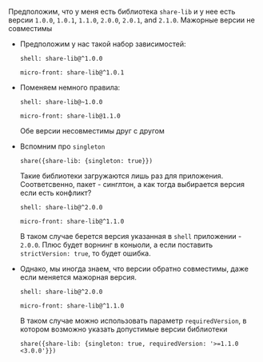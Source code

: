 Предположим, что у меня есть библиотека `share-lib` и у нее есть версии `1.0.0`, `1.0.1`, `1.1.0`, `2.0.0`, `2.0.1`, and `2.1.0`. Мажорные версии не совместимы

- Предположим у нас такой набор зависимостей:

    `shell: share-lib@^1.0.0`

    `micro-front: share-lib@^1.0.1`

- Поменяем немного правила:

    `shell: share-lib@~1.0.0`

    `micro-front: share-lib@1.1.0`

    Обе версии несовместимы друг с другом

- Вспомним про `singleton`

    `share({share-lib: {singleton: true}})`

    Такие библиотеки загружаются лишь раз для приложения. Соответсвенно, пакет - синглтон, а как тогда выбирается версия если есть конфликт?

    `shell: share-lib@^2.0.0`

    `micro-front: share-lib@^1.1.0`

    В таком случае берется версия указанная в `shell` приложении - `2.0.0`. Плюс будет ворнинг в коныоли, а если поставить `strictVersion: true`, то будет ошибка.

- Однако, мы иногда знаем, что версии обратно совместимы, даже если меняется мажорная версия.

    `shell: share-lib@^2.0.0`

    `micro-front: share-lib@^1.1.0`

    В таком случае можно использовать параметр `requiredVersion`, в котором возможно указать допустимые версии библиотеки

    `share({share-lib: {singleton: true, requiredVersion: '>=1.1.0 <3.0.0'}})`